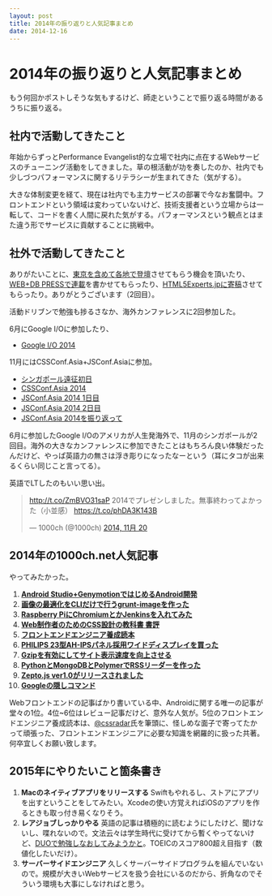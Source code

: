```yaml
---
layout: post
title: 2014年の振り返りと人気記事まとめ
date: 2014-12-16
---
```


# 2014年の振り返りと人気記事まとめ

もう何回かポストしそうな気もするけど、師走ということで振り返る時間があるうちに振り返る。

## 社内で活動してきたこと

年始からずっとPerformance Evangelist的な立場で社内に点在するWebサービスのチューニング活動をしてきました。草の根活動が功を奏したのか、社内でも少しづつパフォーマンスに関するリテラシーが生まれてきた（気がする）。

大きな体制変更を経て、現在は社内でも主力サービスの部署で今なお奮闘中。フロントエンドという領域は変わっていないけど、技術支援者という立場からは一転して、コードを書く人間に戻れた気がする。パフォーマンスという観点とはまた違う形でサービスに貢献することに挑戦中。

## 社外で活動してきたこと

ありがたいことに、[東京を含めて各地で登壇](https://speakerdeck.com/1000ch)させてもらう機会を頂いたり、[WEB+DB PRESSで連載](/posts/2014/wdpress-frontend-series.html)を書かせてもらったり、[HTML5Experts.jpに寄稿](http://html5experts.jp/1000ch/)させてもらったり。ありがとうございます（2回目）。

活動ドリブンで勉強も捗るさなか、海外カンファレンスに2回参加した。

6月にGoogle I/Oに参加したり、

- [Google I/O 2014](/posts/2014/google-io-2014.html)

11月にはCSSConf.Asia+JSConf.Asiaに参加。

- [シンガポール遠征初日](/posts/2014/singapore-the-1st-day.html)
- [CSSConf.Asia 2014](/posts/2014/cssconf-asia-2014.html)
- [JSConf.Asia 2014 1日目](/posts/2014/jsconf-asia-2014-1st.html)
- [JSConf.Asia 2014 2日目](/posts/2014/jsconf-asia-2014-2nd.html)
- [JSConf.Asia 2014を振り返って](/posts/2014/look-back-in-singapore.html)

6月に参加したGoogle I/Oのアメリカが人生発海外で、11月のシンガポールが2回目。海外の大きなカンファレンスに参加できたことはもちろん良い体験だったんだけど、やっぱ英語力の無さは浮き彫りになったなーという（耳にタコが出来るくらい同じこと言ってる）。

英語でLTしたのもいい思い出。

<blockquote class="twitter-tweet" lang="ja"><p><a href="http://t.co/ZmBVO31saP">http://t.co/ZmBVO31saP</a> 2014でプレゼンしました。無事終わってよかった（小並感） <a href="https://t.co/phDA3K143B">https://t.co/phDA3K143B</a></p>&mdash; 1000ch (@1000ch) <a href="https://twitter.com/1000ch/status/535347007984906240">2014, 11月 20</a></blockquote>

## 2014年の1000ch.net人気記事

やってみたかった。

1. [**Android Studio+GenymotionではじめるAndroid開発**](/posts/2014/android-development-with-genymotion.html)
2. [**画像の最適化をCLIだけで行うgrunt-imageを作った**](/posts/2014/grunt-image.html)
3. [**Raspberry PiにChromiumとかJenkinsを入れてみた**](/posts/2013/try-raspberry-pi.html)
4. [**Web制作者のためのCSS設計の教科書 書評**](/posts/2014/css-architecture-textbook.html)
5. [**フロントエンドエンジニア養成読本**](/posts/2014/frontend-engineer-training-book.html)
6. [**PHILIPS 23型AH-IPSパネル採用ワイドディスプレイを買った**](/posts/2014/philips-wide-display-23inch.html)
7. [**Gzipを有効にしてサイト表示速度を向上させる**](/posts/2012/gzip.html)
8. [**PythonとMongoDBとPolymerでRSSリーダーを作った**](/posts/2014/flask-mongodb-polymer.html)
9. [**Zepto.js ver1.0がリリースされました**](/posts/2013/zeptojs-1-0.html)
10. [**Googleの隠しコマンド**](/posts/2013/google-easter-egg.html)

Webフロントエンドの記事ばかり書いている中、Androidに関する唯一の記事が堂々の1位。4位~6位はレビュー記事だけど、意外な人気が。5位のフロントエンドエンジニア養成読本は、[@cssradar](http://twitter.com/cssradar)氏を筆頭に、怪しめな面子で寄ってたかって頑張った、フロントエンドエンジニアに必要な知識を網羅的に扱った共著。何卒宜しくお願い致します。

## 2015年にやりたいこと箇条書き

1. **Macのネイティブアプリをリリースする** Swiftもやれるし、ストアにアプリを出すということをしてみたい。Xcodeの使い方覚えればiOSのアプリを作るときも取っ付き易くなりそう。
2. **レアジョブしっかりやる** 英語の記事は積極的に読むようにしたけど、聞けないし、喋れないので。文法云々は学生時代に受けてから暫くやってないけど、[DUOで勉強しなおしてみようかと](http://amzn.to/1uIGyUo)。TOEICのスコア800超え目指す（数値化したいだけ）。
3. **サーバーサイドエンジニア** 久しくサーバーサイドプログラムを組んでいないので。規模が大きいWebサービスを扱う会社にいるのだから、折角なのでそういう環境も大事にしなければと思う。
